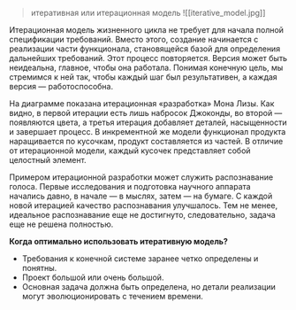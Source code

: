 > итеративная или итерационная модель
![[iterative_model.jpg]]
  
Итерационная модель жизненного цикла не требует для начала полной спецификации требований. Вместо этого, создание начинается с реализации части функционала, становящейся базой для определения дальнейших требований. Этот процесс повторяется. Версия может быть неидеальна, главное, чтобы она работала. Понимая конечную цель, мы стремимся к ней так, чтобы каждый шаг был результативен, а каждая версия — работоспособна.

На диаграмме показана итерационная «разработка» Мона Лизы. Как видно, в первой итерации есть лишь набросок Джоконды, во второй — появляются цвета, а третья итерация добавляет деталей, насыщенности и завершает процесс. В инкрементной же модели функционал продукта наращивается по кусочкам, продукт составляется из частей. В отличие от итерационной модели, каждый кусочек представляет собой целостный элемент.  
  
Примером итерационной разработки может служить распознавание голоса. Первые исследования и подготовка научного аппарата начались давно, в начале — в мыслях, затем — на бумаге. С каждой новой итерацией качество распознавания улучшалось. Тем не менее, идеальное распознавание еще не достигнуто, следовательно, задача еще не решена полностью.

**Когда оптимально использовать итеративную модель?**  

- Требования к конечной системе заранее четко определены и понятны.
- Проект большой или очень большой.
- Основная задача должна быть определена, но детали реализации могут эволюционировать с течением времени.